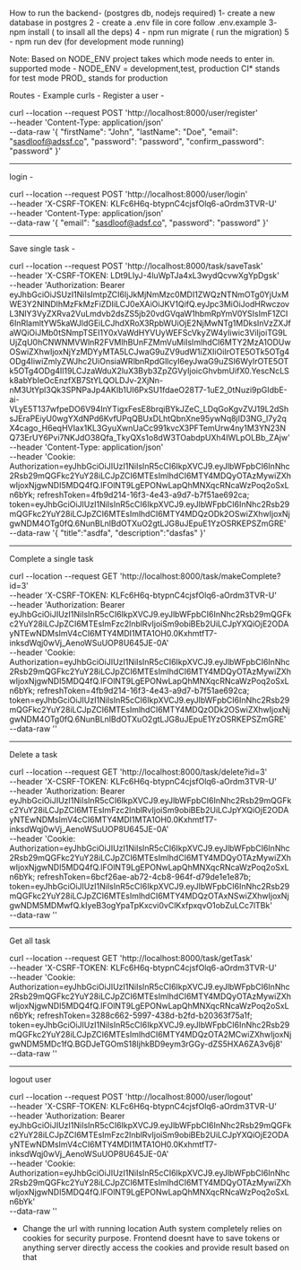 How to run the backend- (postgres db, nodejs required)
1- create a new database in postgres
2 - create a .env file in core follow .env.example
3- npm install ( to insall all the deps)
4 - npm run migrate ( run the migration)
5 - npm run dev (for development mode running)

Note: Based on NODE_ENV project takes which mode needs to enter in.
supported mode - NODE_ENV = development,test, production
CI* stands for test mode
PROD\_ stands for production

Routes - 
Example curls - 
Register a user - 

curl --location --request POST 'http://localhost:8000/user/register' \
--header 'Content-Type: application/json' \
--data-raw '{
    "firstName": "John",
    "lastName": "Doe",
    "email": "sasdloof@adssf.co",
    "password": "password",
    "confirm_password": "password"
}'

_________________________________________________________________

login - 

curl --location --request POST 'http://localhost:8000/user/login' \
--header 'X-CSRF-TOKEN: KLFc6H6q-btypnC4cjsfOlq6-aOrdm3TVR-U' \
--header 'Content-Type: application/json' \
--data-raw '{
    "email": "sasdloof@adsf.co",
    "password": "password"
}'

____________________________________________________________________

Save single task - 

curl --location --request POST 'http://localhost:8000/task/saveTask' \
--header 'X-CSRF-TOKEN: LDt9LIyJ-4luWpTJa4xL3wydQcvwXgYpDgsk' \
--header 'Authorization: Bearer eyJhbGciOiJSUzI1NiIsImtpZCI6IjJkMjNmMzc0MDI1ZWQzNTNmOTg0YjUxMWE3Y2NlNDlhMzFkMzFiZDIiLCJ0eXAiOiJKV1QifQ.eyJpc3MiOiJodHRwczovL3NlY3VyZXRva2VuLmdvb2dsZS5jb20vdGVqaW1hbmRpYmV0YSIsImF1ZCI6InRlamltYW5kaWJldGEiLCJhdXRoX3RpbWUiOjE2NjMwNTg1MDksInVzZXJfaWQiOiJMb0tSNmpTSEI1Y0xVaWdHYVUyWEFScVkyZW4yIiwic3ViIjoiTG9LUjZqU0hCNWNMVWlnR2FVMlhBUnFZMmVuMiIsImlhdCI6MTY2MzA1ODUwOSwiZXhwIjoxNjYzMDYyMTA5LCJwaG9uZV9udW1iZXIiOiIrOTE5OTk5OTg4ODg4IiwiZmlyZWJhc2UiOnsiaWRlbnRpdGllcyI6eyJwaG9uZSI6WyIrOTE5OTk5OTg4ODg4Il19LCJzaWduX2luX3Byb3ZpZGVyIjoicGhvbmUifX0.YescNcLSk8abYbIeOcEnzfXB7StYLQOLDJv-2XjNn-nM3UtYpl3Qk3SPNPaJp4AKIb1UI6PxSU1fdaeO28T7-1uE2_0tNuzi9pGIdbE-ai-VLyE5T137wfpeDO6V94InYTigxFesE8brqiBYkJZeC_LDqGoKgvZVJ19L2dShsJEraPEiyU0wgYXdNPd6KvfUPqQBUxDLhtQbnXne95ywNq8jID3NG_l7y2qX4cago_H6eqHVIax1KL3GyuXwnUaCc991kvcX3PFTemUrw4ny1M3YN23NQ73ErUY6Pvi7NKJdO38Qfa_TkyQXs1o8dW3TOabdpUXh4IWLpOLBb_ZAjw' \
--header 'Content-Type: application/json' \
--header 'Cookie: Authorization=eyJhbGciOiJIUzI1NiIsInR5cCI6IkpXVCJ9.eyJlbWFpbCI6InNhc2Rsb29mQGFkc2YuY28iLCJpZCI6MTEsImlhdCI6MTY4MDQyOTAzMywiZXhwIjoxNjgwNDI5MDQ4fQ.lFOlNT9LgEPONwLapQhMNXqcRNcaWzPoq2oSxLn6bYk; refreshToken=4fb9d214-16f3-4e43-a9d7-b7f51ae692ca; token=eyJhbGciOiJIUzI1NiIsInR5cCI6IkpXVCJ9.eyJlbWFpbCI6InNhc2Rsb29mQGFkc2YuY28iLCJpZCI6MTEsImlhdCI6MTY4MDQzODk2OSwiZXhwIjoxNjgwNDM4OTg0fQ.6NunBLnlBdOTXuO2gtLJG8uJEpuE1YzOSRKEPSZmGRE' \
--data-raw '{
   "title":"asdfa",
   "description":"dasfas"
}'
___________________________________________________________________________

Complete a single task 

curl --location --request GET 'http://localhost:8000/task/makeComplete?id=3' \
--header 'X-CSRF-TOKEN: KLFc6H6q-btypnC4cjsfOlq6-aOrdm3TVR-U' \
--header 'Authorization: Bearer eyJhbGciOiJIUzI1NiIsInR5cCI6IkpXVCJ9.eyJlbWFpbCI6InNhc2Rsb29mQGFkc2YuY28iLCJpZCI6MTEsImFzc2lnblRvIjoiSm9obiBEb2UiLCJpYXQiOjE2ODAyNTEwNDMsImV4cCI6MTY4MDI1MTA1OH0.0KxhmtfT7-inksdWqj0wVj_AenoWSuUOP8U645JE-0A' \
--header 'Cookie: Authorization=eyJhbGciOiJIUzI1NiIsInR5cCI6IkpXVCJ9.eyJlbWFpbCI6InNhc2Rsb29mQGFkc2YuY28iLCJpZCI6MTEsImlhdCI6MTY4MDQyOTAzMywiZXhwIjoxNjgwNDI5MDQ4fQ.lFOlNT9LgEPONwLapQhMNXqcRNcaWzPoq2oSxLn6bYk; refreshToken=4fb9d214-16f3-4e43-a9d7-b7f51ae692ca; token=eyJhbGciOiJIUzI1NiIsInR5cCI6IkpXVCJ9.eyJlbWFpbCI6InNhc2Rsb29mQGFkc2YuY28iLCJpZCI6MTEsImlhdCI6MTY4MDQzODk2OSwiZXhwIjoxNjgwNDM4OTg0fQ.6NunBLnlBdOTXuO2gtLJG8uJEpuE1YzOSRKEPSZmGRE' \
--data-raw ''

_______________________________________________________________________________

Delete a task 

curl --location --request GET 'http://localhost:8000/task/delete?id=3' \
--header 'X-CSRF-TOKEN: KLFc6H6q-btypnC4cjsfOlq6-aOrdm3TVR-U' \
--header 'Authorization: Bearer eyJhbGciOiJIUzI1NiIsInR5cCI6IkpXVCJ9.eyJlbWFpbCI6InNhc2Rsb29mQGFkc2YuY28iLCJpZCI6MTEsImFzc2lnblRvIjoiSm9obiBEb2UiLCJpYXQiOjE2ODAyNTEwNDMsImV4cCI6MTY4MDI1MTA1OH0.0KxhmtfT7-inksdWqj0wVj_AenoWSuUOP8U645JE-0A' \
--header 'Cookie: Authorization=eyJhbGciOiJIUzI1NiIsInR5cCI6IkpXVCJ9.eyJlbWFpbCI6InNhc2Rsb29mQGFkc2YuY28iLCJpZCI6MTEsImlhdCI6MTY4MDQyOTAzMywiZXhwIjoxNjgwNDI5MDQ4fQ.lFOlNT9LgEPONwLapQhMNXqcRNcaWzPoq2oSxLn6bYk; refreshToken=6bcf26ae-ab72-4cb8-964f-d79de1e1e87b; token=eyJhbGciOiJIUzI1NiIsInR5cCI6IkpXVCJ9.eyJlbWFpbCI6InNhc2Rsb29mQGFkc2YuY28iLCJpZCI6MTEsImlhdCI6MTY4MDQzOTAxNSwiZXhwIjoxNjgwNDM5MDMwfQ.kIyeB3ogYpaTpKxcvi0vClKxfpxqvO1obZuLCc7lTBk' \
--data-raw ''

_________________________________________________________________________________

Get all task 

curl --location --request GET 'http://localhost:8000/task/getTask' \
--header 'X-CSRF-TOKEN: KLFc6H6q-btypnC4cjsfOlq6-aOrdm3TVR-U' \
--header 'Cookie: Authorization=eyJhbGciOiJIUzI1NiIsInR5cCI6IkpXVCJ9.eyJlbWFpbCI6InNhc2Rsb29mQGFkc2YuY28iLCJpZCI6MTEsImlhdCI6MTY4MDQyOTAzMywiZXhwIjoxNjgwNDI5MDQ4fQ.lFOlNT9LgEPONwLapQhMNXqcRNcaWzPoq2oSxLn6bYk; refreshToken=3288c662-5997-438d-b2fd-b20363f75a1f; token=eyJhbGciOiJIUzI1NiIsInR5cCI6IkpXVCJ9.eyJlbWFpbCI6InNhc2Rsb29mQGFkc2YuY28iLCJpZCI6MTEsImlhdCI6MTY4MDQzOTA2MCwiZXhwIjoxNjgwNDM5MDc1fQ.BGDJeTGOmS18IjhkBD9eym3rGGy-dZS5HXA6ZA3v6j8' \
--data-raw ''

_______________________________________________________________________________________

logout user 

curl --location --request POST 'http://localhost:8000/user/logout' \
--header 'X-CSRF-TOKEN: KLFc6H6q-btypnC4cjsfOlq6-aOrdm3TVR-U' \
--header 'Authorization: Bearer eyJhbGciOiJIUzI1NiIsInR5cCI6IkpXVCJ9.eyJlbWFpbCI6InNhc2Rsb29mQGFkc2YuY28iLCJpZCI6MTEsImFzc2lnblRvIjoiSm9obiBEb2UiLCJpYXQiOjE2ODAyNTEwNDMsImV4cCI6MTY4MDI1MTA1OH0.0KxhmtfT7-inksdWqj0wVj_AenoWSuUOP8U645JE-0A' \
--header 'Cookie: Authorization=eyJhbGciOiJIUzI1NiIsInR5cCI6IkpXVCJ9.eyJlbWFpbCI6InNhc2Rsb29mQGFkc2YuY28iLCJpZCI6MTEsImlhdCI6MTY4MDQyOTAzMywiZXhwIjoxNjgwNDI5MDQ4fQ.lFOlNT9LgEPONwLapQhMNXqcRNcaWzPoq2oSxLn6bYk' \
--data-raw ''


 * Change the url with running location 
 Auth system completely relies on cookies for security purpose. 
 Frontend doesnt have to save tokens or anything 
 server directly access the cookies and provide result based on that
